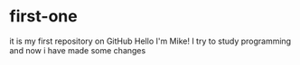 # first-one
it is my first repository on GitHub
Hello I'm Mike! I try to study programming
and now i have made some changes
